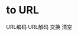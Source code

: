 # to URL

<script setup>
import { ref } from 'vue'
import { ElMessage } from 'element-plus'
import TTextarea from './components/TTextarea/index.vue'

const text = ref('')
const url = ref('')

const encodeUrl = () => url.value = encodeURIComponent(text.value)

function decodeUrl() {
  try {
    url.value = decodeURIComponent(text.value)
  } catch (error) {
    ElMessage.error('输入不是有效的 URL 字符串!')
  }
}

function swap() {
  const temp = text.value
  text.value = url.value
  url.value = temp
}

function clear() {
  text.value = ''
  url.value = ''
}
</script>

<ClientOnly>
  <div class="url-container"> 
    <TTextarea v-model:text="text" placeholder="请输入需要 编码/解码 的文本"/>
    <div>
      <el-button type="success" @click="encodeUrl">URL编码</el-button>
      <el-button type="success" @click="decodeUrl">URL解码</el-button>
      <el-button type="success" @click="swap">交换</el-button>
      <el-button type="info" @click="clear">清空</el-button>
    </div>
    <TTextarea v-model:text="url" placeholder="处理结果"/>
  </div>
</ClientOnly>